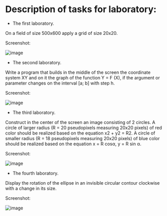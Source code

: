 # Description of tasks for laboratory:

* The first laboratory.

On a field of size 500x600 apply a grid of size 20x20.

Screenshot:

![image](https://user-images.githubusercontent.com/57871748/137871837-f5a28fb6-0e63-430d-a60e-b1a72241abfe.png)


* The second laboratory.

Write a program that builds in the middle of the screen the coordinate 
system XY and on it the graph of the function Y = F (X), if the argument or parameter changes on the interval [a; b] with step h.

Screenshot:

![image](https://user-images.githubusercontent.com/57871748/137872051-bff55944-0dd7-47a2-93c7-90f0fd2f1560.png)


* The third laboratory.

Construct in the center of the screen an image consisting of 2 circles. A circle of larger radius (R = 20 pseudopixels measuring 20x20 pixels) of red color should be realized based on the equation x2 + y2 = R2. A circle of smaller radius (R = 18 pseudopixels measuring 20x20 pixels) of blue color should be realized based on the equation x = R cosα, y = R sin α.

Screenshot:

![image](https://user-images.githubusercontent.com/57871748/137871606-05537fcf-4198-463f-94c7-8f72bba55817.png)


* The fourth laboratory.

Display the rotation of the ellipse in an invisible circular contour clockwise with a change in its size.

Screenshot:

![image](https://user-images.githubusercontent.com/57871748/137872223-44c1d822-cf21-4784-a370-1a3021ff9c89.png)



